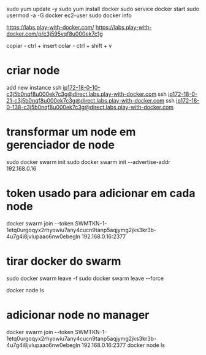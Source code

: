 sudo yum update -y
sudo yum install docker
sudo service docker start
sudo usermod -a -G docker ec2-user
sudo docker info

https://labs.play-with-docker.com/
https://labs.play-with-docker.com/p/c3j595vqf8u000ek7c1g

copiar - ctrl + insert
colar - ctrl + shift + v

# criar node
add new instance
ssh ip172-18-0-10-c3j5b0nqf8u000ek7c3g@direct.labs.play-with-docker.com
ssh ip172-18-0-21-c3j5b0nqf8u000ek7c3g@direct.labs.play-with-docker.com
ssh ip172-18-0-138-c3j5b0nqf8u000ek7c3g@direct.labs.play-with-docker.com

# transformar um node em gerenciador de node
sudo docker swarm init
sudo docker swarm init --advertise-addr 192.168.0.16

# token usado para adicionar em cada node
docker swarm join --token SWMTKN-1-1etq0urgoqyx2rhyowiu7any4cucn9tanp5aqjymg2jks3kr3b-4u7g4i8jvlupaao6nw0ebegln 192.168.0.16:2377

# tirar docker do swarm
sudo docker swarm leave -f
sudo docker swarm leave --force

docker node ls

# adicionar node no manager
docker swarm join --token SWMTKN-1-1etq0urgoqyx2rhyowiu7any4cucn9tanp5aqjymg2jks3kr3b-4u7g4i8jvlupaao6nw0ebegln 192.168.0.16:2377
docker node ls





